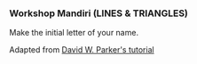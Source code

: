 ### Workshop Mandiri (LINES & TRIANGLES)
Make the initial letter of your name.

Adapted from [David W. Parker's tutorial](https://github.com/davidwparker/programmingtil-webgl)
